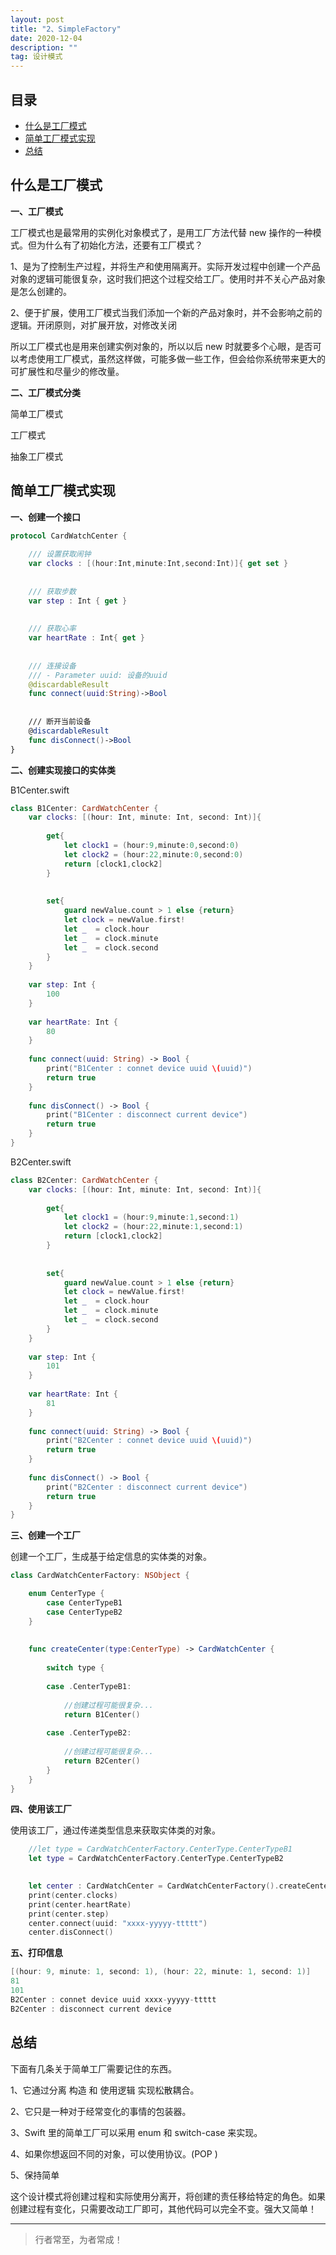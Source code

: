 ```yaml
---
layout: post
title: "2、SimpleFactory"
date: 2020-12-04
description: ""
tag: 设计模式
---
```







## 目录

* [什么是工厂模式](#content1)
* [简单工厂模式实现](#content2)
* [总结](#content3)






<!-- ************************************************ -->
## <a id="content1"></a>什么是工厂模式

**一、工厂模式**

工厂模式也是最常用的实例化对象模式了，是用工厂方法代替 new 操作的一种模式。但为什么有了初始化方法，还要有工厂模式？

1、是为了控制生产过程，并将生产和使用隔离开。实际开发过程中创建一个产品对象的逻辑可能很复杂，这时我们把这个过程交给工厂。使用时并不关心产品对象是怎么创建的。

2、便于扩展，使用工厂模式当我们添加一个新的产品对象时，并不会影响之前的逻辑。开闭原则，对扩展开放，对修改关闭

所以工厂模式也是用来创建实例对象的，所以以后 new 时就要多个心眼，是否可以考虑使用工厂模式，虽然这样做，可能多做一些工作，但会给你系统带来更大的可扩展性和尽量少的修改量。

**二、工厂模式分类**


简单工厂模式

工厂模式

抽象工厂模式


<!-- ************************************************ -->
## <a id="content2"></a>简单工厂模式实现



**一、创建一个接口**

```swift
protocol CardWatchCenter {
    
    /// 设置获取闹钟
    var clocks : [(hour:Int,minute:Int,second:Int)]{ get set }
    
    
    /// 获取步数
    var step : Int { get }
    
    
    /// 获取心率
    var heartRate : Int{ get }
    
    
    /// 连接设备
    /// - Parameter uuid: 设备的uuid
    @discardableResult
    func connect(uuid:String)->Bool
    
    
    /// 断开当前设备
    @discardableResult
    func disConnect()->Bool
}
```

**二、创建实现接口的实体类**

B1Center.swift

```swift
class B1Center: CardWatchCenter {
    var clocks: [(hour: Int, minute: Int, second: Int)]{
        
        get{
            let clock1 = (hour:9,minute:0,second:0)
            let clock2 = (hour:22,minute:0,second:0)
            return [clock1,clock2]
        }
        
        
        set{
            guard newValue.count > 1 else {return}
            let clock = newValue.first!
            let _  = clock.hour
            let _  = clock.minute
            let _  = clock.second
        }
    }
    
    var step: Int {
        100
    }
    
    var heartRate: Int {
        80
    }
    
    func connect(uuid: String) -> Bool {
        print("B1Center : connet device uuid \(uuid)")
        return true
    }
    
    func disConnect() -> Bool {
        print("B1Center : disconnect current device")
        return true
    }
}
```

B2Center.swift
```swift
class B2Center: CardWatchCenter {
    var clocks: [(hour: Int, minute: Int, second: Int)]{
        
        get{
            let clock1 = (hour:9,minute:1,second:1)
            let clock2 = (hour:22,minute:1,second:1)
            return [clock1,clock2]
        }
        
        
        set{
            guard newValue.count > 1 else {return}
            let clock = newValue.first!
            let _  = clock.hour
            let _  = clock.minute
            let _  = clock.second
        }
    }
    
    var step: Int {
        101
    }
    
    var heartRate: Int {
        81
    }
    
    func connect(uuid: String) -> Bool {
        print("B2Center : connet device uuid \(uuid)")
        return true
    }
    
    func disConnect() -> Bool {
        print("B2Center : disconnect current device")
        return true
    }
}
```

**三、创建一个工厂**

创建一个工厂，生成基于给定信息的实体类的对象。

```swift
class CardWatchCenterFactory: NSObject {

    enum CenterType {
        case CenterTypeB1
        case CenterTypeB2
    }
    
    
    func createCenter(type:CenterType) -> CardWatchCenter {
        
        switch type {
        
        case .CenterTypeB1:
            
            //创建过程可能很复杂...
            return B1Center()
            
        case .CenterTypeB2:
            
            //创建过程可能很复杂...
            return B2Center()
        }
    }
}
```

**四、使用该工厂**

使用该工厂，通过传递类型信息来获取实体类的对象。

```swift
    //let type = CardWatchCenterFactory.CenterType.CenterTypeB1
    let type = CardWatchCenterFactory.CenterType.CenterTypeB2

    
    let center : CardWatchCenter = CardWatchCenterFactory().createCenter(type: type)
    print(center.clocks)
    print(center.heartRate)
    print(center.step)
    center.connect(uuid: "xxxx-yyyyy-ttttt")
    center.disConnect()
```

**五、打印信息**

```swift
[(hour: 9, minute: 1, second: 1), (hour: 22, minute: 1, second: 1)]
81
101
B2Center : connet device uuid xxxx-yyyyy-ttttt
B2Center : disconnect current device
```


<!-- ************************************************ -->
## <a id="content3"></a>总结

下面有几条关于简单工厂需要记住的东西。

1、它通过分离 构造 和 使用逻辑 实现松散耦合。   

2、它只是一种对于经常变化的事情的包装器。

3、Swift 里的简单工厂可以采用 enum 和 switch-case 来实现。

4、如果你想返回不同的对象，可以使用协议。(POP )

5、保持简单

这个设计模式将创建过程和实际使用分离开，将创建的责任移给特定的角色。如果创建过程有变化，只需要改动工厂即可，其他代码可以完全不变。强大又简单！



----------
>  行者常至，为者常成！


